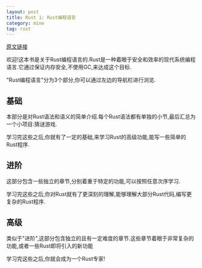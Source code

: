 ```yaml
---
layout: post
title: Rust 1: Rust编程语言
category: mine
tag: rust
---
```


[原文链接][from]

欢迎!这本书是关于Rust编程语言的.Rust是一种着眼于安全和效率的现代系统编程语言.它通过保证内存安全,不使用GC,来达成这个目标.

"Rust编程语言"分为3个部分,你可以通过左边的导航栏进行浏览.

## 基础

本部分是对Rust语法和语义的简单介绍.每个Rust语法都有单独的小节,最后汇总为一个小项目:猜谜游戏.

学习完这些之后,你就有了一定的基础,来学习Rust的高级功能,能写一些简单的Rust程序.

## 进阶

这部分包含一些独立的章节,分别着重于特定的功能,可以按照任意次序学习.

学习完这些之后,你对Rust就有了更深刻的理解,能够理解大部分Rust代码,编写更复杂的Rust程序.

## 高级

类似于"进阶",这部分包含独立的且有一定难度的章节.这些章节着眼于非常复杂的功能,或者一些Rust即将引入的新功能

学习完这些之后,你就会成为一个Rust专家!

[from]: http://doc.rust-lang.org/book/README.html
